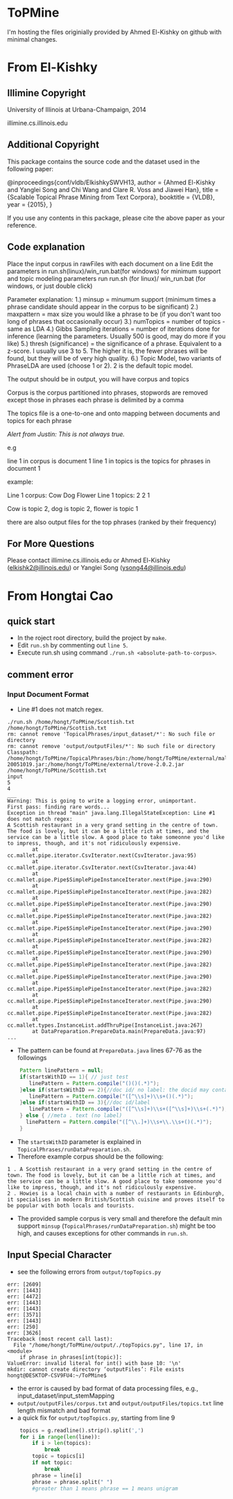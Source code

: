 # ToPMine
I'm hosting the files originially provided by Ahmed El-Kishky on github with minimal changes.


# From El-Kishky

## Illimine Copyright

University of Illinois at Urbana-Champaign, 2014

illimine.cs.illinois.edu


## Additional Copyright

This package contains the source code and the dataset used in the following paper:

@inproceedings{conf/vldb/ElkishkySWVH13,
  author    = {Ahmed El-Kishky and
		Yanglei Song and
		Chi Wang and
		Clare R. Voss and
		Jiawei Han},
  title     = {Scalable Topical Phrase Mining from Text Corpora},
  booktitle = {VLDB},
  year      = {2015},
}

If you use any contents in this package, please cite the above paper as your reference.


## Code explanation

Place the input corpus in rawFiles with each document on a line
Edit the parameters in run.sh(linux)/win_run.bat(for windows) for minimum support and topic modeling parameters
run run.sh (for linux)/ win_run.bat (for windows, or just double click)

Parameter explanation:
1.) minsup = minumum support (minimum times a phrase candidate should appear in the corpus to be significant)
2.) maxpattern = max size you would like a phrase to be (if you don't want too long of phrases that occasionally occur)
3.) numTopics = number of topics - same as LDA
4.) Gibbs Sampling iterations = number of iterations done for inference (learning the parameters. Usually 500 is good, may do more if you like)
5.) thresh (significance) = the significance of a phrase. Equivalent to a z-score. I usually use 3 to 5. The higher it is, the fewer phrases will be found, but they will be of very high quality.
6.) Topic Model, two variants of PhraseLDA are used (choose 1 or 2). 2 is the default topic model.

The output should be in output, you will have corpus and topics

Corpus is the corpus partitioned into phrases, stopwords are removed except those in phrases
each phrase is delimited by a comma

The topics file is a one-to-one and onto mapping between documents and topics for each phrase

_Alert from Justin: This is not always true._

e.g

line 1 in corpus is document 1
line 1 in topics is the topics for phrases in document 1

example:

Line 1 corpus: Cow Dog Flower
Line 1 topics: 2 2 1

Cow is topic 2, dog is topic 2, flower is topic 1 

there are also output files for the top phrases (ranked by their frequency)

 	
## For More Questions

Please contact illimine.cs.illinois.edu or Ahmed El-Kishky (elkishk2@illinois.edu) or
Yanglei Song (ysong44@illinois.edu)


# From Hongtai Cao
## quick start
* In the roject root directory, build the project by ``make``.
* Edit ``run.sh`` by commenting out ``line 5``.
* Execute run.sh using command ``./run.sh <absolute-path-to-corpus>``.

## comment error
### Input Document Format
* Line #1 does not match regex.
```
./run.sh /home/hongt/ToPMine/Scottish.txt
/home/hongt/ToPMine/Scottish.txt
rm: cannot remove 'TopicalPhrases/input_dataset/*': No such file or directory
rm: cannot remove 'output/outputFiles/*': No such file or directory
Classpath: /home/hongt/ToPMine/TopicalPhrases/bin:/home/hongt/ToPMine/external/mallet.jar:/home/hongt/ToPMine/external/snowball-20051019.jar:/home/hongt/ToPMine/external/trove-2.0.2.jar
/home/hongt/ToPMine/Scottish.txt
input
5
4
___
Warning: This is going to write a logging error, unimportant.
First pass: finding rare words...
Exception in thread "main" java.lang.IllegalStateException: Line #1 does not match regex:
A Scottish restaurant in a very grand setting in the centre of town. The food is lovely, but it can be a little rich at times, and the service can be a little slow. A good place to take someonne you'd like to impress, though, and it's not ridiculously expensive.
        at cc.mallet.pipe.iterator.CsvIterator.next(CsvIterator.java:95)
        at cc.mallet.pipe.iterator.CsvIterator.next(CsvIterator.java:44)
        at cc.mallet.pipe.Pipe$SimplePipeInstanceIterator.next(Pipe.java:290)
        at cc.mallet.pipe.Pipe$SimplePipeInstanceIterator.next(Pipe.java:282)
        at cc.mallet.pipe.Pipe$SimplePipeInstanceIterator.next(Pipe.java:290)
        at cc.mallet.pipe.Pipe$SimplePipeInstanceIterator.next(Pipe.java:282)
        at cc.mallet.pipe.Pipe$SimplePipeInstanceIterator.next(Pipe.java:290)
        at cc.mallet.pipe.Pipe$SimplePipeInstanceIterator.next(Pipe.java:282)
        at cc.mallet.pipe.Pipe$SimplePipeInstanceIterator.next(Pipe.java:290)
        at cc.mallet.pipe.Pipe$SimplePipeInstanceIterator.next(Pipe.java:282)
        at cc.mallet.pipe.Pipe$SimplePipeInstanceIterator.next(Pipe.java:290)
        at cc.mallet.pipe.Pipe$SimplePipeInstanceIterator.next(Pipe.java:282)
        at cc.mallet.pipe.Pipe$SimplePipeInstanceIterator.next(Pipe.java:290)
        at cc.mallet.pipe.Pipe$SimplePipeInstanceIterator.next(Pipe.java:282)
        at cc.mallet.types.InstanceList.addThruPipe(InstanceList.java:267)
        at DataPreparation.PrepareData.main(PrepareData.java:97)
...
```
* The pattern can be found at ``PrepareData.java`` lines 67-76 as the followings
```java
    Pattern linePattern = null;
    if(startsWithID == 1){ // just test
       linePattern = Pattern.compile("()()(.*)");
    }else if(startsWithID == 2){//doc id/ no label: the docid may contain -
       linePattern = Pattern.compile("([^\\s]+)\\s+()(.*)");
    }else if(startsWithID == 3){//doc id/label
       linePattern = Pattern.compile("([^\\s]+)\\s+([^\\s]+)\\s+(.*)");
    } else { //meta . text (no label)
      linePattern = Pattern.compile("([^\\.]+)\\s+\\.\\s+()(.*)");
    }
```
* The ``startsWithID`` parameter is explained in ``TopicalPhrases/runDataPreparation.sh``.
* Therefore example corpus should be the following:
```
1 . A Scottish restaurant in a very grand setting in the centre of town. The food is lovely, but it can be a little rich at times, and the service can be a little slow. A good place to take someonne you'd like to impress, though, and it's not ridiculously expensive.
2 . Howies is a local chain with a number of restaurants in Edinburgh, it specialises in modern British/Scottish cuisine and proves itself to be popular with both locals and tourists.
```
* The provided sample corpus is very small and therefore the default min support ``minsup`` (``TopicalPhrases/runDataPreparation.sh``) might be too high, and causes exceptions for other commands in ``run.sh``.

## Input Special Character
* see the following errors from ``output/topTopics.py``
```
err: [2609]
err: [1443]
err: [4472]
err: [1443]
err: [1443]
err: [3571]
err: [1443]
err: [250]
err: [3626]
Traceback (most recent call last):
  File "/home/hongt/ToPMine/output/./topTopics.py", line 17, in <module>
    if phrase in phrases[int(topic)]:
ValueError: invalid literal for int() with base 10: '\n'
mkdir: cannot create directory ‘outputFiles’: File exists
hongt@DESKTOP-CSV9FU4:~/ToPMine$
```
* the error is caused by bad format of data processing files, e.g., input_dataset/input_stemMapping
* ``output/outputFiles/corpus.txt`` and ``output/outputFiles/topics.txt`` line length mismatch and bad format
* a quick fix for ``output/topTopics.py``, starting from line 9
```python
    topics = g.readline().strip().split(',')
    for i in range(len(line)):
        if i > len(topics):
            break
        topic = topics[i]
        if not topic:
            break
        phrase = line[i]
        phrase = phrase.split(" ")
        #greater than 1 means phrase == 1 means unigram
```
